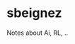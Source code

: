 # sbeignez

Notes about Ai, RL, ..

<!--
{% for page in site.html_pages %}
* [{{ page.title }}]( {{ page.url }} )
{% endfor %}

 <ul>
  {% for page in site.pages %}
  <li>
      <a href="{{ page.url }}">{{ page.title }}</a>
  </li>
  {% endfor %}
</ul> -->

<!-- <ul>
{% for post in site.posts %}
<li>
    <a href="{{ post.url }}">{{ post.title }}</a>
</li>
{% endfor %}
</ul> 

{% for post in site.posts %}
* [{{ post.title }}]( {{ post.url }} )
{% endfor %}
-->



